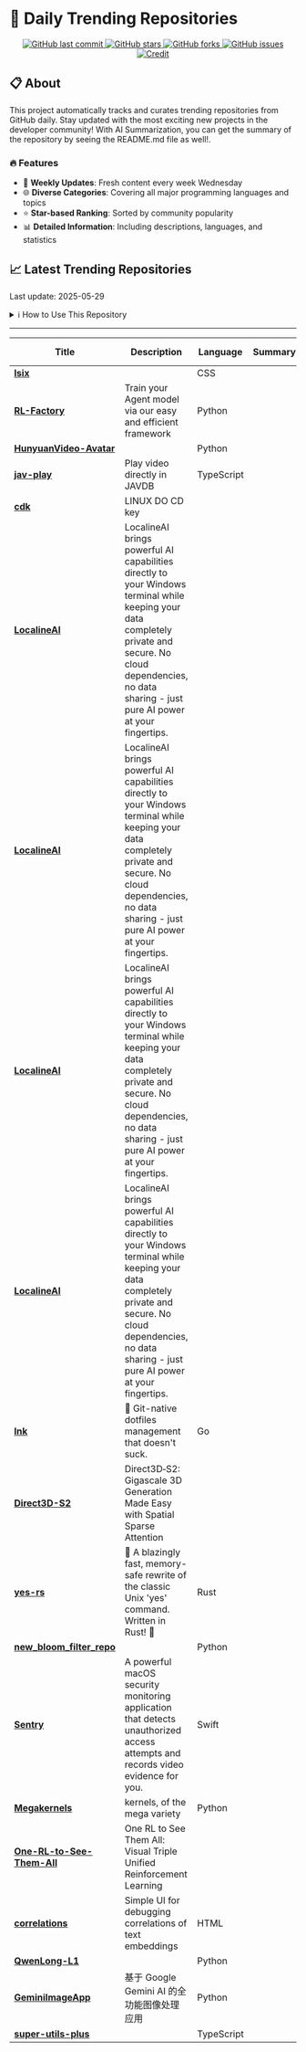 # 🌟 Daily Trending Repositories

<div align="center">
<a href="https://github.com/marc-ko/daily-trending-repo/commits/main">
    <img src="https://img.shields.io/github/last-commit/marc-ko/daily-trending-repo" alt="GitHub last commit" />
</a>

<a href="https://github.com/marc-ko/daily-trending-repo/stargazers">
    <img src="https://img.shields.io/github/stars/marc-ko/daily-trending-repo" alt="GitHub stars" />
</a>
<a href="https://github.com/marc-ko/daily-trending-repo/network/members">
    <img src="https://img.shields.io/github/forks/marc-ko/daily-trending-repo" alt="GitHub forks" />
</a>
<a href="https://github.com/marc-ko/daily-trending-repo/issues">
    <img src="https://img.shields.io/github/issues/marc-ko/daily-trending-repo" alt="GitHub issues" />
</a>
<a alt="credit" href="https://github.com/zezhishao/DailyArXiv">
 <img src="https://img.shields.io/badge/credit%20-%20Idea%20From%20This%20Repo-blue" alt="Credit">
</a>
</div>

## 📋 About

This project automatically tracks and curates trending repositories from GitHub daily. Stay updated with the most exciting new projects in the developer community! With AI Summarization, you can get the summary of the repository by seeing the README.md file as well!.

### 🔥 Features

- 🔄 **Weekly Updates**: Fresh content every week Wednesday
- 🌐 **Diverse Categories**: Covering all major programming languages and topics
- ⭐ **Star-based Ranking**: Sorted by community popularity
- 📊 **Detailed Information**: Including descriptions, languages, and statistics

## 📈 Latest Trending Repositories

Last update: 2025-05-29

<details>
<summary>ℹ️ How to Use This Repository</summary>

1. **Star & Watch**: Click the 'Star' and 'Watch' buttons to receive weekly email notifications
2. **Browse**: Explore trending repositories organized by popularity
3. **Contribute**: Feel free to open issues or suggest improvements

</details>

---

| **Title** | **Description** | **Language** | **Summary** | **Tags** | **Stars Count** |
| --- | --- | --- | --- | --- | --- |
| **[lsix](https://github.com/saxpjexck/lsix)** |  | CSS |  |  | 1126 |
| **[RL-Factory](https://github.com/Simple-Efficient/RL-Factory)** | Train your Agent model via our easy and efficient framework | Python |  |  | 669 |
| **[HunyuanVideo-Avatar](https://github.com/Tencent-Hunyuan/HunyuanVideo-Avatar)** |  | Python |  |  | 381 |
| **[jav-play](https://github.com/aizhimou/jav-play)** | Play video directly in JAVDB | TypeScript |  |  | 308 |
| **[cdk](https://github.com/linux-do/cdk)** | LINUX DO CD key |  |  |  | 297 |
| **[LocalineAI](https://github.com/NeuralNodeOne814/LocalineAI)** | LocalineAI brings powerful AI capabilities directly to your Windows terminal while keeping your data completely private and secure. No cloud dependencies, no data sharing - just pure AI power at your fingertips. |  |  | <details><summary>ai-as...</summary><p>ai-assistant, ai-automation, ai-privacy, artificial-intelligence, cli-tool, code-generation, generative-ai, image-generation, local-ai, local-llm, local-processing, multimodal-ai, offline-ai, offline-assistant, open-source-ai, privacy-focused, text-generation, windows-ai, windows-automation</p></details> | 290 |
| **[LocalineAI](https://github.com/CyberLinkGamma314/LocalineAI)** | LocalineAI brings powerful AI capabilities directly to your Windows terminal while keeping your data completely private and secure. No cloud dependencies, no data sharing - just pure AI power at your fingertips. |  |  | <details><summary>ai-as...</summary><p>ai-assistant, ai-automation, ai-privacy, artificial-intelligence, cli-tool, code-generation, generative-ai, image-generation, local-ai, local-llm, local-processing, multimodal-ai, offline-ai, offline-assistant, open-source-ai, privacy-focused, text-generation, windows-ai, windows-automation</p></details> | 289 |
| **[LocalineAI](https://github.com/BinarySyncBeta995/LocalineAI)** | LocalineAI brings powerful AI capabilities directly to your Windows terminal while keeping your data completely private and secure. No cloud dependencies, no data sharing - just pure AI power at your fingertips. |  |  | <details><summary>ai-as...</summary><p>ai-assistant, ai-automation, ai-privacy, artificial-intelligence, cli-tool, code-generation, generative-ai, image-generation, local-ai, local-llm, local-processing, multimodal-ai, offline-ai, offline-assistant, open-source-ai, privacy-focused, text-generation, windows-ai, windows-automation</p></details> | 287 |
| **[LocalineAI](https://github.com/NanoNetGamma531/LocalineAI)** | LocalineAI brings powerful AI capabilities directly to your Windows terminal while keeping your data completely private and secure. No cloud dependencies, no data sharing - just pure AI power at your fingertips. |  |  | <details><summary>ai-as...</summary><p>ai-assistant, ai-automation, ai-privacy, artificial-intelligence, cli-tool, code-generation, generative-ai, image-generation, local-ai, local-llm, local-processing, multimodal-ai, offline-ai, offline-assistant, open-source-ai, privacy-focused, text-generation, windows-ai, windows-automation</p></details> | 268 |
| **[lnk](https://github.com/yarlson/lnk)** | 🔗 Git-native dotfiles management that doesn't suck. | Go |  | <details><summary>confi...</summary><p>configuration-management, devtools, dotfiles, dotfiles-manager</p></details> | 256 |
| **[Direct3D-S2](https://github.com/DreamTechAI/Direct3D-S2)** | Direct3D‑S2: Gigascale 3D Generation Made Easy with Spatial Sparse Attention |  |  | <details><summary>3d-ai...</summary><p>3d-aigc, 3d-generation, 3d-models, 3d-reconstruction, 3d-representation, genai-3d, image-to-3d</p></details> | 247 |
| **[yes-rs](https://github.com/jedisct1/yes-rs)** | 🚀 A blazingly fast, memory-safe rewrite of the classic Unix 'yes' command. Written in Rust! 🦀 | Rust |  | <details><summary>rust,...</summary><p>rust, written-in-rust, writteninrust, yes</p></details> | 236 |
| **[new_bloom_filter_repo](https://github.com/ross39/new_bloom_filter_repo)** |  | Python |  |  | 220 |
| **[Sentry](https://github.com/Lakr233/Sentry)** | A powerful macOS security monitoring application that detects unauthorized access attempts and records video evidence for you. | Swift |  |  | 213 |
| **[Megakernels](https://github.com/HazyResearch/Megakernels)** | kernels, of the mega variety | Python |  |  | 199 |
| **[One-RL-to-See-Them-All](https://github.com/MiniMax-AI/One-RL-to-See-Them-All)** | One RL to See Them All: Visual Triple Unified Reinforcement Learning |  |  | <details><summary>orsta...</summary><p>orsta, rl, v-triune, visual-language-models, vlm, vlm-rl</p></details> | 194 |
| **[correlations](https://github.com/jina-ai/correlations)** | Simple UI for debugging correlations of text embeddings | HTML |  |  | 183 |
| **[QwenLong-L1](https://github.com/Tongyi-Zhiwen/QwenLong-L1)** |  | Python |  |  | 175 |
| **[GeminiImageApp](https://github.com/0xsline/GeminiImageApp)** | 基于 Google Gemini AI 的全功能图像处理应用 | Python |  |  | 163 |
| **[super-utils-plus](https://github.com/Dhaxor/super-utils-plus)** |  | TypeScript |  |  | 157 |

